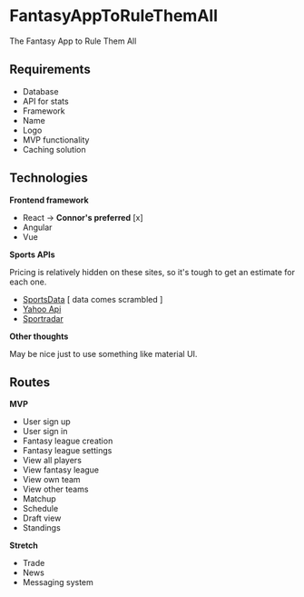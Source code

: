 # FantasyAppToRuleThemAll
The Fantasy App to Rule Them All

## Requirements

* Database
* API for stats
* Framework
* Name
* Logo
* MVP functionality
* Caching solution

## Technologies

**Frontend framework**

* React -> **Connor's preferred** [x]
* Angular
* Vue

**Sports APIs**

Pricing is relatively hidden on these sites, so it's tough to get an estimate for each one.

* [SportsData](https://sportsdata.io/developers/getting-started) [ data comes scrambled ]
* [Yahoo Api](https://developer.yahoo.com/fantasysports/guide/) 
* [Sportradar](https://developer.sportradar.com/)

**Other thoughts**

May be nice just to use something like material UI.

## Routes

**MVP**
* User sign up
* User sign in
* Fantasy league creation
* Fantasy league settings
* View all players
* View fantasy league
* View own team
* View other teams
* Matchup
* Schedule
* Draft view
* Standings

**Stretch**
* Trade
* News
* Messaging system
